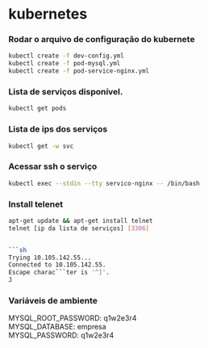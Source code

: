 # kubernetes

### Rodar o arquivo de configuração do kubernete

```sh
kubectl create -f dev-config.yml
kubectl create -f pod-mysql.yml
kubectl create -f pod-service-nginx.yml
```
### Lista de serviços disponível.

```sh
kubectl get pods
```
### Lista de ips dos serviços 

```sh
kubectl get -w svc 
```
### Acessar ssh o serviço

```sh
kubectl exec --stdin --tty servico-nginx -- /bin/bash
```
### Install telenet

```sh
apt-get update && apt-get install telnet
telnet [ip da lista de serviços] [3306]


```sh
Trying 10.105.142.55...
Connected to 10.105.142.55.
Escape charac```ter is '^]'.
J
```

### Variáveis de ambiente

MYSQL_ROOT_PASSWORD: q1w2e3r4 <br>
MYSQL_DATABASE: empresa <br>
MYSQL_PASSWORD: q1w2e3r4
